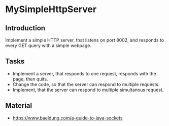# MySimpleHttpServer

## Introduction

Implement a simple HTTP server, that listens on port 8002, and responds to every GET query with a simple webpage.

## Tasks

- Implement a server, that responds to one request, responds with the page, then quits.
- Change the code, so that the server can respond to multiple requests.
- Implement, that the server can respond to multiple simultanous request.

## Material

- https://www.baeldung.com/a-guide-to-java-sockets